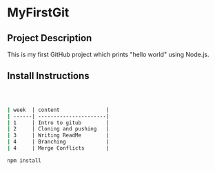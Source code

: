 # MyFirstGit 

## Project Description 
This is my first GitHub project which prints "hello world" using Node.js. 

## Install Instructions 
```bash



| week  | content               |
| ------| ----------------------|
| 1     | Intro to gitub        |
| 2     | Cloning and pushing   |
| 3     | Writing ReadMe        |
| 4     | Branching             |
| 4     | Merge Conflicts       |

npm install


